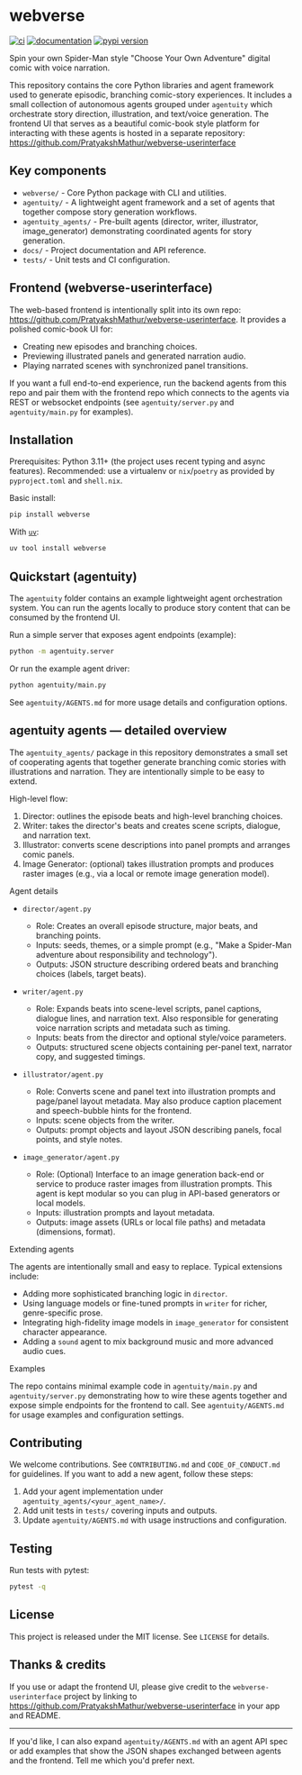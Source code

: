 # webverse

[![ci](https://github.com/vandyG/webverse/workflows/ci/badge.svg)](https://github.com/vandyG/webverse/actions?query=workflow%3Aci)
[![documentation](https://img.shields.io/badge/docs-mkdocs-708FCC.svg?style=flat)](https://vandyG.github.io/webverse/)
[![pypi version](https://img.shields.io/pypi/v/webverse.svg)](https://pypi.org/project/webverse/)

Spin your own Spider-Man style "Choose Your Own Adventure" digital comic with voice narration.

This repository contains the core Python libraries and agent framework used to generate episodic, branching comic-story experiences. It includes a small collection of autonomous agents grouped under `agentuity` which orchestrate story direction, illustration, and text/voice generation. The frontend UI that serves as a beautiful comic-book style platform for interacting with these agents is hosted in a separate repository: https://github.com/PratyakshMathur/webverse-userinterface

## Key components

- `webverse/` - Core Python package with CLI and utilities.
- `agentuity/` - A lightweight agent framework and a set of agents that together compose story generation workflows.
- `agentuity_agents/` - Pre-built agents (director, writer, illustrator, image_generator) demonstrating coordinated agents for story generation.
- `docs/` - Project documentation and API reference.
- `tests/` - Unit tests and CI configuration.

## Frontend (webverse-userinterface)

The web-based frontend is intentionally split into its own repo: https://github.com/PratyakshMathur/webverse-userinterface. It provides a polished comic-book UI for:

- Creating new episodes and branching choices.
- Previewing illustrated panels and generated narration audio.
- Playing narrated scenes with synchronized panel transitions.

If you want a full end-to-end experience, run the backend agents from this repo and pair them with the frontend repo which connects to the agents via REST or websocket endpoints (see `agentuity/server.py` and `agentuity/main.py` for examples).

## Installation

Prerequisites: Python 3.11+ (the project uses recent typing and async features). Recommended: use a virtualenv or `nix`/`poetry` as provided by `pyproject.toml` and `shell.nix`.

Basic install:

```bash
pip install webverse
```

With [`uv`](https://docs.astral.sh/uv/):
```bash
uv tool install webverse
```

## Quickstart (agentuity)

The `agentuity` folder contains an example lightweight agent orchestration system. You can run the agents locally to produce story content that can be consumed by the frontend UI.

Run a simple server that exposes agent endpoints (example):

```bash
python -m agentuity.server
```

Or run the example agent driver:

```bash
python agentuity/main.py
```

See `agentuity/AGENTS.md` for more usage details and configuration options.

## agentuity agents — detailed overview

The `agentuity_agents/` package in this repository demonstrates a small set of cooperating agents that together generate branching comic stories with illustrations and narration. They are intentionally simple to be easy to extend.

High-level flow:

1. Director: outlines the episode beats and high-level branching choices.
2. Writer: takes the director's beats and creates scene scripts, dialogue, and narration text.
3. Illustrator: converts scene descriptions into panel prompts and arranges comic panels.
4. Image Generator: (optional) takes illustration prompts and produces raster images (e.g., via a local or remote image generation model).

Agent details

- `director/agent.py`
	- Role: Creates an overall episode structure, major beats, and branching points.
	- Inputs: seeds, themes, or a simple prompt (e.g., "Make a Spider-Man adventure about responsibility and technology").
	- Outputs: JSON structure describing ordered beats and branching choices (labels, target beats).

- `writer/agent.py`
	- Role: Expands beats into scene-level scripts, panel captions, dialogue lines, and narration text. Also responsible for generating voice narration scripts and metadata such as timing.
	- Inputs: beats from the director and optional style/voice parameters.
	- Outputs: structured scene objects containing per-panel text, narrator copy, and suggested timings.

- `illustrator/agent.py`
	- Role: Converts scene and panel text into illustration prompts and page/panel layout metadata. May also produce caption placement and speech-bubble hints for the frontend.
	- Inputs: scene objects from the writer.
	- Outputs: prompt objects and layout JSON describing panels, focal points, and style notes.

- `image_generator/agent.py`
	- Role: (Optional) Interface to an image generation back-end or service to produce raster images from illustration prompts. This agent is kept modular so you can plug in API-based generators or local models.
	- Inputs: illustration prompts and layout metadata.
	- Outputs: image assets (URLs or local file paths) and metadata (dimensions, format).

Extending agents

The agents are intentionally small and easy to replace. Typical extensions include:

- Adding more sophisticated branching logic in `director`.
- Using language models or fine-tuned prompts in `writer` for richer, genre-specific prose.
- Integrating high-fidelity image models in `image_generator` for consistent character appearance.
- Adding a `sound` agent to mix background music and more advanced audio cues.

Examples

The repo contains minimal example code in `agentuity/main.py` and `agentuity/server.py` demonstrating how to wire these agents together and expose simple endpoints for the frontend to call. See `agentuity/AGENTS.md` for usage examples and configuration settings.

## Contributing

We welcome contributions. See `CONTRIBUTING.md` and `CODE_OF_CONDUCT.md` for guidelines. If you want to add a new agent, follow these steps:

1. Add your agent implementation under `agentuity_agents/<your_agent_name>/`.
2. Add unit tests in `tests/` covering inputs and outputs.
3. Update `agentuity/AGENTS.md` with usage instructions and configuration.

## Testing

Run tests with pytest:

```bash
pytest -q
```

## License

This project is released under the MIT license. See `LICENSE` for details.

## Thanks & credits

If you use or adapt the frontend UI, please give credit to the `webverse-userinterface` project by linking to https://github.com/PratyakshMathur/webverse-userinterface in your app and README.

---

If you'd like, I can also expand `agentuity/AGENTS.md` with an agent API spec or add examples that show the JSON shapes exchanged between agents and the frontend. Tell me which you'd prefer next.
